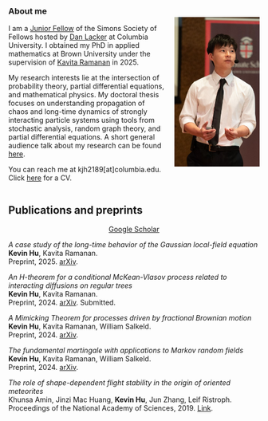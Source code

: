 <div style="display: flex; align-items: center;">

 
  
  <div style="margin-right: 20px;">

<h3>About me</h3>
    
<p> I am a <a href = "https://www.simonsfoundation.org/simons-society-of-fellows/people/?type=junior">Junior Fellow</a> of the Simons Society of Fellows hosted by <a href = "https://www.columbia.edu/~dl3133/">Dan Lacker</a> at Columbia University. I obtained my PhD in applied mathematics at Brown University under the supervision of <a href = "https://appliedmath.brown.edu/people/kavita-ramanan">Kavita Ramanan</a> in 2025.
</p>

<p>
My research interests lie at the intersection of probability theory, partial differential equations, and mathematical physics. My doctoral thesis focuses on understanding propagation of chaos and long-time dynamics of strongly interacting particle systems using tools from stochastic analysis, random graph theory, and partial differential equations. A short general audience talk about my research can be found <a href = "https://www.youtube.com/watch?v=i2yfnAhQmWA">here</a>.
</p>

<p>
You can reach me at kjh2189[at]columbia.edu. Click <a href="CV__April_2025_.pdf" target="_blank" rel="noopener noreferrer">here</a> for a CV.
</p>

 </div>

  <img src="kev_img.jpeg" alt="My Image" height="300"> 
</div>

<h2>Publications and preprints</h2>

<div style="text-align: center; margin-bottom: 10px;">
    <a href = "https://scholar.google.com/">Google Scholar</a>
</div>

<p>
<i>A case study of the long-time behavior of the Gaussian local-field equation</i> <br>
<b>Kevin Hu</b>, Kavita Ramanan. <br>
Preprint, 2025. <a href = "https://arxiv.org/abs/2504.06449">arXiv</a>.
</p>

<p>
<i>An H-theorem for a conditional McKean-Vlasov process related to interacting diffusions on regular trees</i> <br>
<b>Kevin Hu</b>, Kavita Ramanan. <br>
Preprint, 2024. <a href = "https://arxiv.org/abs/2412.07710">arXiv</a>. Submitted. 
</p>

<p>
<i>A Mimicking Theorem for processes driven by fractional Brownian motion</i> <br>
<b>Kevin Hu</b>, Kavita Ramanan, William Salkeld. <br>
Preprint, 2024. <a href = "https://arxiv.org/abs/2405.08803">arXiv</a>.
</p>

<p>
<i>The fundamental martingale with applications to Markov random fields</i> <br>
<b>Kevin Hu</b>, Kavita Ramanan, William Salkeld. <br>
Preprint, 2024. <a href = "https://arxiv.org/abs/2405.08795">arXiv</a>.
</p>

<p>
<i>The role of shape-dependent flight stability in the origin of oriented meteorites</i> <br>
Khunsa Amin, Jinzi Mac Huang, <b>Kevin Hu</b>, Jun Zhang, Leif Ristroph. <br>
Proceedings of the National Academy of Sciences, 2019. <a href = "https://www.pnas.org/doi/full/10.1073/pnas.1815133116">Link</a>.
</p>


